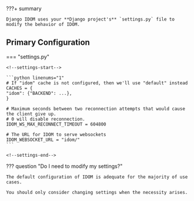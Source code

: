 ???+ summary

    Django IDOM uses your **Django project's** `settings.py` file to modify the behavior of IDOM.

## Primary Configuration

=== "settings.py"

    <!--settings-start-->

    ```python linenums="1"
    # If "idom" cache is not configured, then we'll use "default" instead
    CACHES = {
    "idom": {"BACKEND": ...},
    }

    # Maximum seconds between two reconnection attempts that would cause the client give up.
    # 0 will disable reconnection.
    IDOM_WS_MAX_RECONNECT_TIMEOUT = 604800

    # The URL for IDOM to serve websockets
    IDOM_WEBSOCKET_URL = "idom/"
    ```

    <!--settings-end-->

??? question "Do I need to modify my settings?"

    The default configuration of IDOM is adequate for the majority of use cases.

    You should only consider changing settings when the necessity arises.
